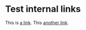 # Test internal links

This is [a link](../api-method.md). This [another link](https://app.gitbook.com/@pamiridis/s/playground/api-method).

